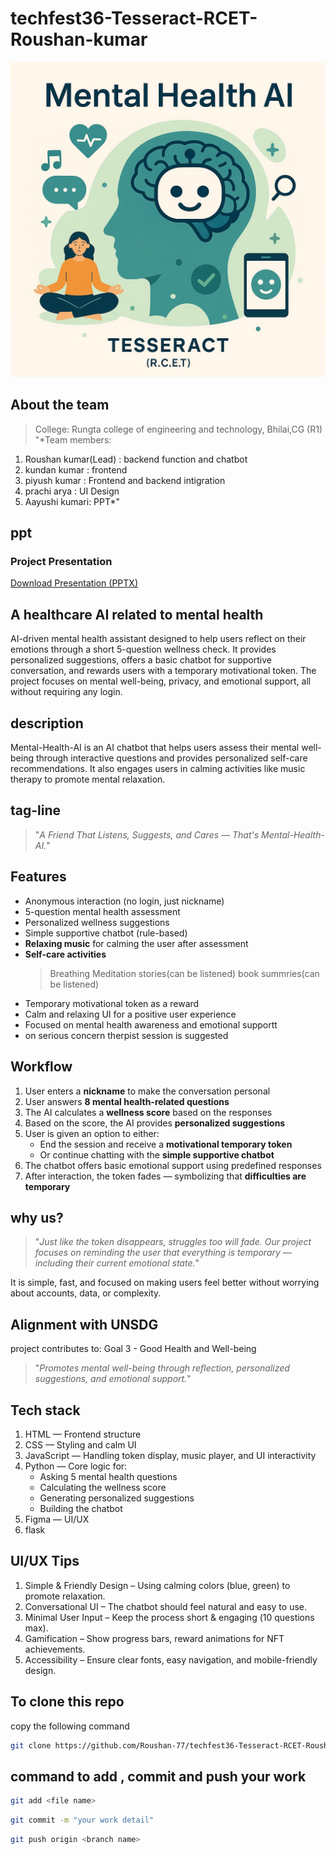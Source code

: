 # techfest36-Tesseract-RCET-Roushan-kumar

![logo](images/pic.png.png)

## About the team
> College: Rungta college of engineering and technology, Bhilai,CG (R1)
>"*Team members:
1. Roushan kumar(Lead) : backend function and chatbot
2. kundan kumar : frontend
3. piyush kumar : Frontend and backend intigration
4. prachi arya : UI Design
5. Aayushi kumari: PPT*"

## ppt

### Project Presentation

[Download Presentation (PPTX)](presentation/tesseract(R.C.E.T).pptx)


## A healthcare AI  related to mental health
 AI-driven mental health assistant designed to help users reflect on their emotions through a short 5-question wellness check. It provides personalized suggestions, offers a basic chatbot for supportive conversation, and rewards users with a temporary motivational token. The project focuses on mental well-being, privacy, and emotional support, all without requiring any login.

## description
Mental-Health-AI is an AI chatbot that helps users assess their mental well-being through interactive questions and provides personalized self-care recommendations. It also engages users in calming activities like music therapy to promote mental relaxation.


## tag-line
>"*A Friend That Listens, Suggests, and Cares — That's Mental-Health-AI.*"

## Features

- Anonymous interaction (no login, just nickname)
- 5-question mental health assessment
- Personalized wellness suggestions
- Simple supportive chatbot (rule-based)
- **Relaxing music** for calming the user after assessment
- **Self-care activities**
   > Breathing
   > Meditation
   > stories(can be listened)
   > book summries(can be listened)
- Temporary motivational token as a reward
- Calm and relaxing UI for a positive user experience
- Focused on mental health awareness and emotional supportt
- on serious concern therpist session is suggested

## Workflow 

1. User enters a **nickname** to make the conversation personal  
2. User answers **8 mental health-related questions**  
3. The AI calculates a **wellness score** based on the responses  
4. Based on the score, the AI provides **personalized suggestions**  
5. User is given an option to either:
   - End the session and receive a **motivational temporary token**  
   - Or continue chatting with the **simple supportive chatbot**  
6. The chatbot offers basic emotional support using predefined responses  
7. After interaction, the token fades — symbolizing that **difficulties are temporary**

## why us?
>"*Just like the token disappears, struggles too will fade. Our project focuses on reminding the user that everything is temporary — including their current emotional state.*"

It is simple, fast, and focused on making users feel better without worrying about accounts, data, or complexity.

##  Alignment with UNSDG
project contributes to:
Goal 3 - Good Health and Well-being  
>"*Promotes mental well-being through reflection, personalized suggestions, and emotional support.*"

## Tech stack

1. HTML — Frontend structure
2. CSS — Styling and calm UI
3. JavaScript — Handling token display, music player, and UI interactivity
4. Python — Core logic for:
    - Asking 5 mental health questions
    - Calculating the wellness score
    - Generating personalized suggestions
    - Building the chatbot
5. Figma — UI/UX
6. flask 

## UI/UX Tips

 1. Simple & Friendly Design – Using calming colors (blue, green) to promote relaxation. 
 2. Conversational UI – The chatbot should feel natural and easy to use. 
 3. Minimal User Input – Keep the process short & engaging (1️0 questions max). 
 4. Gamification – Show progress bars, reward animations for NFT achievements. 
 5. Accessibility – Ensure clear fonts, easy navigation, and mobile-friendly design.


## To clone this repo
 copy the following command 

 ```sh
 git clone https://github.com/Roushan-77/techfest36-Tesseract-RCET-Roushan-kumar.git
 ```

## command to add , commit and push your work 

```sh
git add <file name>
```
```sh
git commit -m "your work detail"
```
```sh
git push origin <branch name>
```
